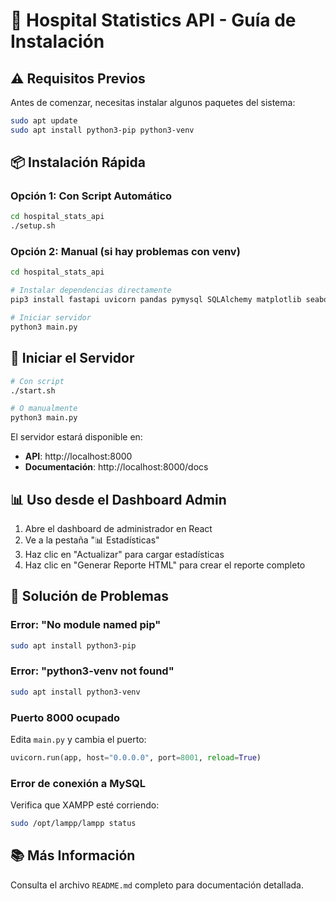 # 🏥 Hospital Statistics API - Guía de Instalación

## ⚠️ Requisitos Previos

Antes de comenzar, necesitas instalar algunos paquetes del sistema:

```bash
sudo apt update
sudo apt install python3-pip python3-venv
```

## 📦 Instalación Rápida

### Opción 1: Con Script Automático

```bash
cd hospital_stats_api
./setup.sh
```

### Opción 2: Manual (si hay problemas con venv)

```bash
cd hospital_stats_api

# Instalar dependencias directamente
pip3 install fastapi uvicorn pandas pymysql SQLAlchemy matplotlib seaborn jinja2 python-multipart --user

# Iniciar servidor
python3 main.py
```

## 🚀 Iniciar el Servidor

```bash
# Con script
./start.sh

# O manualmente
python3 main.py
```

El servidor estará disponible en:
- **API**: http://localhost:8000
- **Documentación**: http://localhost:8000/docs

## 📊 Uso desde el Dashboard Admin

1. Abre el dashboard de administrador en React
2. Ve a la pestaña "📊 Estadísticas"
3. Haz clic en "Actualizar" para cargar estadísticas
4. Haz clic en "Generar Reporte HTML" para crear el reporte completo

## 🔧 Solución de Problemas

### Error: "No module named pip"

```bash
sudo apt install python3-pip
```

### Error: "python3-venv not found"

```bash
sudo apt install python3-venv
```

### Puerto 8000 ocupado

Edita `main.py` y cambia el puerto:

```python
uvicorn.run(app, host="0.0.0.0", port=8001, reload=True)
```

### Error de conexión a MySQL

Verifica que XAMPP esté corriendo:

```bash
sudo /opt/lampp/lampp status
```

## 📚 Más Información

Consulta el archivo `README.md` completo para documentación detallada.
